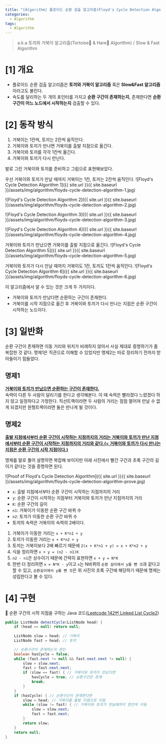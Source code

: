 ```yaml
---
title: "[Algorithm] 플로이드 순환 검출 알고리즘(Floyd's Cycle Detection Algorithm)"
categories:
  - Algorithm
tags:
  - Algorithm
---
```


> a.k.a 토끼와 거북이 알고리즘(Tortoise🐢 & Hare🐇 Algorithm) / Slow & Fast Algorithm

# [1] 개요
- 플로이드 순환 검출 알고리즘은 **토끼와 거북이 알고리즘** 혹은 **Slow&Fast 알고리즘**이라고도 불린다.
- 속도를 달리하는 두 개의 포인터를 가지고 **순환 구간이 존재하는지**, 존재한다면 **순환 구간이 어느 노드에서 시작하는지** 검출할 수 있다.

# [2] 동작 방식
1. 거북이는 1칸씩, 토끼는 2칸씩 움직인다.
2. 거북이와 토끼가 만나면 거북이를 출발 지점으로 옮긴다.
4. 거북이와 토끼를 각각 1칸씩 옮긴다.
5. 거북이와 토끼가 다시 만난다.

발로 그린 거북이와 토끼를 준비하고 그림으로 표현해보았다.

우선 거북이와 토끼가 만날 때까지 거북이는 1칸, 토끼는 2칸씩 움직인다.
![Floyd's Cycle Detection Algorithm 1]({{ site.url }}{{ site.baseurl }}/assets/img/algorithm/floyds-cycle-detection-algorithm-1.jpg)

![Floyd's Cycle Detection Algorithm 2]({{ site.url }}{{ site.baseurl }}/assets/img/algorithm/floyds-cycle-detection-algorithm-2.jpg)

![Floyd's Cycle Detection Algorithm 3]({{ site.url }}{{ site.baseurl }}/assets/img/algorithm/floyds-cycle-detection-algorithm-3.jpg)

![Floyd's Cycle Detection Algorithm 4]({{ site.url }}{{ site.baseurl }}/assets/img/algorithm/floyds-cycle-detection-algorithm-4.jpg)

거북이와 토끼가 만났으면 거북이를 출발 지점으로 옮긴다.
![Floyd's Cycle Detection Algorithm 5]({{ site.url }}{{ site.baseurl }}/assets/img/algorithm/floyds-cycle-detection-algorithm-5.jpg)

거북이와 토끼가 다시 만날 때까지 거북이도 1칸, 토끼도 1칸씩 움직인다.
![Floyd's Cycle Detection Algorithm 6]({{ site.url }}{{ site.baseurl }}/assets/img/algorithm/floyds-cycle-detection-algorithm-6.jpg)

이 알고리즘에서 알 수 있는 것은 크게 두 가지이다.
- 거북이와 토끼가 만났다면 순환하는 구간이 존재한다.
- 거북이를 시작 지점으로 옮긴 후 거북이와 토끼가 다시 만나는 지점은 순환 구간이 시작하는 노드이다.


# [3] 일반화
순환 구간이 존재하면 이동 거리와 위치가 비례하지 않아서 사실 제대로 증명하기가 좀 복잡한 것 같다. 명제1은 직관으로 이해할 수 있었지만 명제2는 따로 정리하기 전까지 받아들이기 힘들었다.

## 명제1
**<u>거북이와 토끼가 만났으면 순환하는 구간이 존재한다.</u>**  
속력이 다른 두 사람이 달리기를 한다고 생각해본다. 이 때 속력은 빨라졌다 느렸졌다 하지 않고 일정하다고 가정한다. 직선트랙이라면 두 사람의 거리는 점점 멀어져 만날 수 없게 되겠지만 원형트랙이라면 둘은 만나게 될 것이다.

## 명제2
**<u>출발 지점에서부터 순환 구간이 시작하는 지점까지의 거리는 거북이와 토끼가 만난 지점에서부터 순환 구간이 시작하는 지점까지의 거리와 같다.(= 거북이와 토끼가 다시 만나는 지점은 순환 구간의 시작 지점이다.)</u>**  

명제를 말로 풀어 설명하면 복잡해 보이지만 아래 사진에서 빨간 구간과 초록 구간의 길이가 같다는 것을 증명하면 된다.

![Proof of Floyd's Cycle Detection Algorithm]({{ site.url }}{{ site.baseurl }}/assets/img/algorithm/floyds-cycle-detection-algorithm-prove.jpg)

- `x`: 출발 지점에서부터 순환 구간이 시작하는 지점까지의 거리
- `y`: 순환 구간이 시작하는 지점부터 거북이와 토끼가 만난 지점까지의 거리
- `K`: 순환 구간의 길이
- `n1`: 거북이가 이동한 순환 구간 바퀴 수
- `n2`: 토끼가 이동한 순환 구간 바퀴 수 
- 토끼의 속력은 거북이의 속력의 2배이다.

1. 거북이가 이동한 거리는 `x + K*n1 + y`
2. 토끼가 이동한 거리는 `x + K*n2 + y`
3. 토끼는 거북이보다 2배 빠르기 때문에 `2(x + K*n1 + y) = x + K*n2 + y`
4. 식을 정리하면 `x + y = (n2 - n1)K`
5. `n2 - n1`은 상수이기 때문에 간략히 표현하면 `x + y = N*K`
6. 한번 더 정리하면 `x = N*K - y`이고 `x`는 N바퀴의 `순환 길이에서 y를 뺀 것`과 같다고 할 수 있고, `순환길이에서 y를 뺀 것`은 위 사진의 초록 구간에 해당하기 때문에 명제는 성립한다고 볼 수 있다.


# [4] 구현

🔽 순환 구간의 시작 지점을 구하는 Java 코드([Leetcode 142번 Linked List Cycle2](https://leetcode.com/problems/linked-list-cycle-ii/))
```java
public ListNode detectCycle(ListNode head) {
    if (head == null) return null;
        
    ListNode slow = head; // 거북이
    ListNode fast = head; // 토끼

    // 순환구간이 존재하는지 판단
    boolean hasCycle = false;
    while (fast.next != null && fast.next.next != null) {
        slow = slow.next;
        fast = fast.next.next;
        if (slow == fast) { // 거북이와 토끼가 만났다면
            hasCycle = true; // 순환구간은 존재
            break;
        }
    }
    if (hasCycle) { // 순환구간이 존재한다면
        slow = head; // 거북이를 출발 지점으로 이동
        while (slow != fast) { // 거북이와 토끼가 만날때까지 한칸씩 이동
            slow = slow.next;
            fast = fast.next;
        }
        return slow;
    }
    return null;
}
```